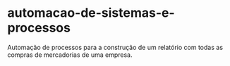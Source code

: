 # automacao-de-sistemas-e-processos
Automação de processos para a construção de um relatório com todas as compras de mercadorias de uma empresa.
